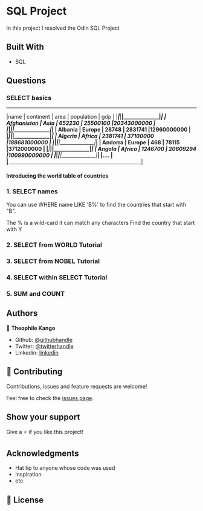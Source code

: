 # SQL Project
In this project I resolved the Odin SQL Project

## Built With

- SQL

## Questions

### SELECT basics
____________________________________________________________________
|name	      | continent	| area	   | population	  | gdp         |
|_____________|_____________|__________|______________|_____________|
| Afghanistan | Asia	    | 652230   | 25500100	  |20343000000  |
|_____________|_____________|__________|______________|_____________|
| Albania	  | Europe	    | 28748    | 2831741      |12960000000  |
|_____________|_____________|__________|______________|_____________|
| Algeria     | Africa	    | 2381741  | 37100000     |188681000000 |
|_____________|_____________|__________|______________|_____________|
| Andorra	  | Europe	    | 468      | 78115	      |3712000000   |
|_____________|_____________|__________|______________|_____________|
| Angola	  | Africa	    | 1246700  | 20609294     |100990000000 |
|_____________|_____________|__________|______________|_____________|
|....                                                               |
|___________________________________________________________________|

#### Introducing the world table of countries


### 1. SELECT names

You can use WHERE name LIKE 'B%' to find the countries that start with "B".

The % is a wild-card it can match any characters
Find the country that start with Y

### 2. SELECT from WORLD Tutorial

### 3. SELECT from NOBEL Tutorial

### 4. SELECT within SELECT Tutorial

### 5. SUM and COUNT

## Authors


👤 **Theophile Kango**

- Github: [@githubhandle](https://github.com/Theophile-Kango)
- Twitter: [@twitterhandle](https://twitter.com/Theophadh)
- Linkedin: [linkedin](https://www.linkedin.com/in/theophile-kango-b6b580194/)

## 🤝 Contributing

Contributions, issues and feature requests are welcome!

Feel free to check the [issues page](https://github.com/Theophile-Kango/enumerable/issues).

## Show your support

Give a ⭐️ if you like this project!

## Acknowledgments

- Hat tip to anyone whose code was used
- Inspiration
- etc

## 📝 License